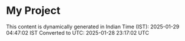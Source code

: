 # My Project

This content is dynamically generated in Indian Time (IST): 2025-01-29 04:47:02 IST
Converted to UTC: 2025-01-28 23:17:02 UTC

